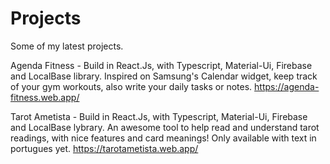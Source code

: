 # Projects
 Some of my latest projects.
 
 Agenda Fitness - Build in React.Js, with Typescript, Material-Ui, Firebase and LocalBase library. Inspired on Samsung's Calendar widget, keep track of your gym workouts, also write your daily tasks or notes.
 https://agenda-fitness.web.app/

 Tarot Ametista - Build in React.Js, with Typescript, Material-Ui, Firebase and LocalBase lybrary. An awesome tool to help read and understand tarot readings, with nice features and card meanings! Only available   with text in portugues yet. https://tarotametista.web.app/
